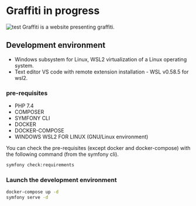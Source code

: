 # Graffiti in progress
![test](https://user-images.githubusercontent.com/79690181/142732658-07ef24c3-0ad7-4292-a019-e99d99f4bcfd.png)
Graffiti is a website presenting graffiti.

## Development environment

* Windows subsystem for Linux, WSL2 virtualization of a Linux operating system.
* Text editor VS code with remote extension installation - WSL v0.58.5 for wsl2.

### pre-requisites

* PHP 7.4
* COMPOSER 
* SYMFONY CLI 
* DOCKER 
* DOCKER-COMPOSE
* WINDOWS WSL2 FOR LINUX (GNU/Linux environment) 

You can check the pre-requisites (except docker and docker-compose) with the following command (from the symfony cli).

```bash
symfony check:requirements
```
### Launch the development environment

```bash
docker-compose up -d
symfony serve -d
```




